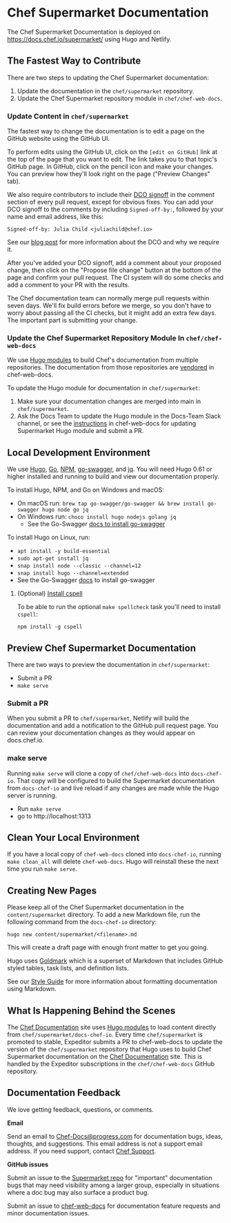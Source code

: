# Chef Supermarket Documentation

The Chef Supermarket Documentation is deployed on https://docs.chef.io/supermarket/ using Hugo and Netlify.

## The Fastest Way to Contribute

There are two steps to updating the Chef Supermarket documentation:

1. Update the documentation in the `chef/supermarket` repository.
1. Update the Chef Supermarket repository module in `chef/chef-web-docs`.

### Update Content in `chef/supermarket`

The fastest way to change the documentation is to edit a page on the
GitHub website using the GitHub UI.

To perform edits using the GitHub UI, click on the `[edit on GitHub]` link at
the top of the page that you want to edit. The link takes you to that topic's GitHub
page. In GitHub, click on the pencil icon and make your changes. You can preview
how they'll look right on the page ("Preview Changes" tab).

We also require contributors to include their [DCO signoff](https://github.com/chef/chef/blob/master/CONTRIBUTING.md#developer-certification-of-origin-dco)
in the comment section of every pull request, except for obvious fixes. You can
add your DCO signoff to the comments by including `Signed-off-by:`, followed by
your name and email address, like this:

`Signed-off-by: Julia Child <juliachild@chef.io>`

See our [blog post](https://blog.chef.io/introducing-developer-certificate-of-origin/)
for more information about the DCO and why we require it.

After you've added your DCO signoff, add a comment about your proposed change,
then click on the "Propose file change" button at the bottom of the page and
confirm your pull request. The CI system will do some checks and add a comment
to your PR with the results.

The Chef documentation team can normally merge pull requests within seven days.
We'll fix build errors before we merge, so you don't have to
worry about passing all the CI checks, but it might add an extra
few days. The important part is submitting your change.

### Update the Chef Supermarket Repository Module In `chef/chef-web-docs`

We use [Hugo modules](https://gohugo.io/hugo-modules/) to build Chef's documentation from multiple repositories. The documentation from those repositories are [vendored](https://gohugo.io/hugo-modules/use-modules/#vendor-your-modules) in chef-web-docs.

To update the Hugo module for documentation in `chef/supermarket`:

1. Make sure your documentation changes are merged into main in `chef/supermarket`.
2. Ask the Docs Team to update the Hugo module in the Docs-Team Slack channel, or see the [instructions](https://github.com/chef/chef-web-docs#update-hugo-modules) in chef-web-docs for updating Supermarket Hugo module and submit a PR.

## Local Development Environment

We use [Hugo](https://gohugo.io/), [Go](https://golang.org/), [NPM](https://www.npmjs.com/),
[go-swagger](https://goswagger.io/install.html), and [jq](https://stedolan.github.io/jq/).
You will need Hugo 0.61 or higher installed and running to build and view our documentation properly.

To install Hugo, NPM, and Go on Windows and macOS:

- On macOS run: `brew tap go-swagger/go-swagger && brew install go-swagger hugo node go jq`
- On Windows run: `choco install hugo nodejs golang jq`
  - See the Go-Swagger [docs to install go-swagger](https://goswagger.io/install.html)

To install Hugo on Linux, run:

- `apt install -y build-essential`
- `sudo apt-get install jq`
- `snap install node --classic --channel=12`
- `snap install hugo --channel=extended`
- See the Go-Swagger [docs](https://goswagger.io/install.html) to install go-swagger

1. (Optional) [Install cspell](https://github.com/streetsidesoftware/cspell/tree/master/packages/cspell)

    To be able to run the optional `make spellcheck` task you'll need to install `cspell`:

    ```shell
    npm install -g cspell
    ```

## Preview Chef Supermarket Documentation

There are two ways to preview the documentation in `chef/supermarket`:

- Submit a PR
- `make serve`

### Submit a PR

When you submit a PR to `chef/supermarket`, Netlify will build the documentation
and add a notification to the GitHub pull request page. You can review your
documentation changes as they would appear on docs.chef.io.

### make serve

Running `make serve` will clone a copy of `chef/chef-web-docs` into `docs-chef-io`.
That copy will be configured to build the Supermarket documentation from `docs-chef-io`
and live reload if any changes are made while the Hugo server is running.

- Run `make serve`
- go to http://localhost:1313

## Clean Your Local Environment

If you have a local copy of `chef-web-docs` cloned into `docs-chef-io`,
running `make clean_all` will delete `chef-web-docs`. Hugo will reinstall these
the next time you run `make serve`.

## Creating New Pages

Please keep all of the Chef Supermarket documentation in the `content/supermarket` directory.
To add a new Markdown file, run the following command from the `docs-chef-io` directory:

```
hugo new content/supermarket/<filename>.md
```

This will create a draft page with enough front matter to get you going.

Hugo uses [Goldmark](https://github.com/yuin/goldmark) which is a
superset of Markdown that includes GitHub styled tables, task lists, and
definition lists.

See our [Style Guide](https://docs.chef.io/style_guide/) for more information
about formatting documentation using Markdown.

## What Is Happening Behind the Scenes

The [Chef Documentation](https://docs.chef.io) site uses [Hugo modules](https://gohugo.io/hugo-modules/)
to load content directly from `chef/supermarket/docs-chef-io`. Every time
`chef/supermarket` is promoted to stable, Expeditor submits a PR to chef-web-docs to
update the version of the `chef/supermarket` repository that Hugo uses to build Chef
Supermarket documentation on the [Chef Documentation](https://docs.chef.io) site.
This is handled by the Expeditor subscriptions in the `chef/chef-web-docs` GitHub repository.

## Documentation Feedback

We love getting feedback, questions, or comments.

**Email**

Send an email to Chef-Docs@progress.com for documentation bugs,
ideas, thoughts, and suggestions. This email address is not a
support email address. If you need support, contact [Chef Support](https://www.chef.io/support/).

**GitHub issues**

Submit an issue to the [Supermarket repo](https://github.com/chef/supermarket/issues)
for "important" documentation bugs that may need visibility among a larger group,
especially in situations where a doc bug may also surface a product bug.

Submit an issue to [chef-web-docs](https://github.com/chef/chef-web-docs/issues) for
documentation feature requests and minor documentation issues.
